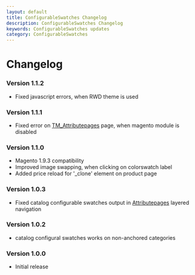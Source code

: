 ```yaml
---
layout: default
title: ConfigurableSwatches Changelog
description: ConfigurableSwatches Changelog
keywords: ConfigurableSwatches updates
category: ConfigurableSwatches
---
```


# Changelog

### Version 1.1.2

 -  Fixed javascript errors, when RWD theme is used

### Version 1.1.1

 -  Fixed error on [TM_Attributepages](http://docs.swissuplabs.com/m1/extensions/attributepages/) page,
    when magento module is disabled

### Version 1.1.0

 -  Magento 1.9.3 compatibility
 -  Improved image swapping, when clicking on colorswatch label
 -  Added price reload for '_clone' element on product page

### Version 1.0.3

 -  Fixed catalog configurable swatches output in [Attributepages](/m1/extensions/attributepages/)
    layered navigation

### Version 1.0.2

 -  catalog configural swatches works on non-anchored categories

### Version 1.0.0

 -  Initial release
